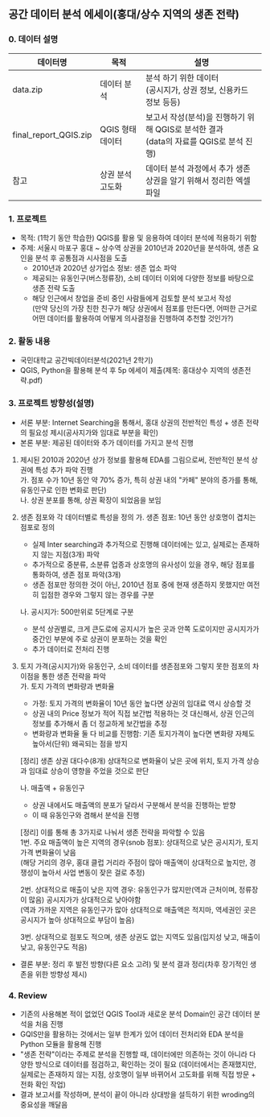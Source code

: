 ## 공간 데이터 분석 에세이(홍대/상수 지역의 생존 전략)

### 0. 데이터 설명
|데이터명|목적|설명|
|------|---|---|
|data.zip|데이터 분석|분석 하기 위한 데이터 <br/> (공시지가, 상권 정보, 신용카드 정보 등등)|
|final_report_QGIS.zip|QGIS 형태 데이터|보고서 작성(분석)을 진행하기 위해 QGIS로 분석한 결과  <br/> (data의 자료를 QGIS로 분석 진행)|
|참고|상권 분석 고도화|데이터 분석 과정에서 추가 생존 상권을 알기 위해서 정리한 엑셀 파일|


### 1. 프로젝트  
- 목적: (1학기 동안 학습한) QGIS를 활용 및 응용하여 데이터 분석에 적용하기 위함
- 주제: 서울시 마포구 홍대 ~ 상수역 상권을 2010년과 2020년을 분석하여, 생존 요인을 분석 후 공통점과 시사점을 도출  
  - 2010년과 2020년 상가업소 정보: 생존 업소 파악
  - 제공되는 유동인구(버스정류장), 소비 데이터 이외에 다양한 정보를 바탕으로 생존 전략 도출 
  - 해당 인근에서 창업을 준비 중인 사람들에게 검토할 분석 보고서 작성  
  (만약 당신의 가장 친한 친구가 해당 상권에서 점포를 만든다면, 어떠한 근거로 어떤 데이터를 활용하여 어떻게 의사결정을 진행하여 추천할 것인가?)

### 2. 활동 내용 
- 국민대학교 공간빅데이터분석(2021년 2학기) 
- QGIS, Python을 활용해 분석 후 5p 에세이 제출(제목: 홍대상수 지역의 생존전략.pdf)

### 3. 프로젝트 방향성(설명)
- 서론 부분: Internet Searching을 통해서, 홍대 상권의 전반적인 특성 + 생존 전략의 필요성 제시(공사지가와 임대료 부분을 확인)
- 본론 부분: 제공된 데이터와 추가 데이터를 가지고 분석 진행
1) 제시된 2010과 2020년 상가 정보를 활용해 EDA를 그림으로써, 전반적인 분석 상권에 특성 추가 파악 진행  
    가. 점포 수가 10년 동안 약 70% 증가, 특히 상권 내의 "카페" 분야의 증가를 통해, 유동인구로 인한 변화로 판단)  
    나. 상권 분포를 통해, 상권 확장이 되었음을 보임  
    
2) 생존 점포와 각 데이터별로 특성을 정의 
    가. 생존 점포: 10년 동안 상호명이 겹치는 점포로 정의  
    - 실제 Inter searching과 추가적으로 진행해 데이터에는 있고, 실제로는 존재하지 않는 지점(3개) 파악
    - 추가적으로 중분류, 소분류 업종과 상호명의 유사성이 있을 경우, 해당 점포를 통화하여, 생존 점포 파악(3개)
    - 생존 점포만 정의한 것이 아닌, 2010년 점포 중에 현재 생존하지 못했지만 여전히 입점한 경우와 그렇지 않는 경우를 구분 
 
    나. 공시지가: 500만위로 5단계로 구분
    - 분석 상권별로, 크게 큰도로에 공지시가 높은 곳과 안쪽 도로이지만 공시지가가 중간인 부분에 주로 상권이 분포하는 것을 확인
    - 추가 데이터로 전처리 진행
    
 3) 토지 가격(공시지가)와 유동인구, 소비 데이터를 생존점포와 그렇지 못한 점포의 차이점을 통한 생존 전략을 파악  
    가. 토지 가격의 변화량과 변화율
    - 가정: 토지 가격의 변화율이 10년 동안 높다면 상권의 임대료 역시 상승할 것
    - 상권 내의 Price 정보가 적어 직접 보간법 적용하는 것 대신해서, 상권 인근의 정보를 추가해서 좀 더 정교하게 보간법을 추정
    - 변화량과 변화율 둘 다 비교를 진행함: 기존 토지가격이 높다면 변화량 자체도 높아서(단위) 왜곡되는 점을 방지  
  
    [정리] 생존 상권 대다수(8개) 상대적으로 변화율이 낮은 곳에 위치, 토지 가격 상승과 임대료 상승이 영향을 주었을 것으로 판단  
    
    나. 매출액 + 유동인구 
    - 상권 내에서도 매출액의 분포가 달라서 구분해서 분석을 진행하는 받향
    - 이 때 유동인구와 겸해서 분석을 진행
    
    [정리] 이를 통해 총 3가지로 나눠서 생존 전략을 파악할 수 있음   
    1번. 주요 매출액이 높은 지역의 경우(snob 점포): 상대적으로 낮은 공시지가, 토지 가격 변화율이 낮음  
    (해당 거리의 경우, 홍대 클럽 거리라 주점이 많아 매출액이 상대적으로 높지만, 경쟁성이 높아서 사업 변동이 잦은 걸로 추정)  
    
    2번. 상대적으로 매출이 낮은 지역 경우: 유동인구가 많지만(역과 근처이며, 정류장이 많음) 공시지가가 상대적으로 낮아야함  
    (역과 가까운 지역은 유동인구가 많아 상대적으로 매출액은 적지마, 역세권인 곳은 공시지가 높아 상대적으로 부담이 높음)  
    
    3번. 상대적으로 점포도 적으며, 생존 상권도 없는 지역도 있음(입지성 낮고, 매출이 낮고, 유동인구도 적음)  
     
- 결론 부분: 정리 후 발전 방향(다른 요소 고려) 및 분석 결과 정리(차후 장기적인 생존을 위한 방향성 제시)

### 4. Review  
- 기존의 사용해본 적이 없었던 QGIS Tool과 새로운 분석 Domain인 공간 데이터 분석을 처음 진행
- GQIS만을 활용하는 것에서는 일부 한계가 있어 데이터 전처리와 EDA 분석을 Python 모듈을 활용해 진행
- "생존 전략"이라는 주제로 분석을 진행할 때, 데이터에만 의존하는 것이 아니라 다양한 방식으로 데이터를 점검하고, 확인하는 것이 필요
(데이터에서는 존재했지만, 실제로는 존재하지 않는 지점, 상호명이 일부 바뀌어서 고도화를 위해 직접 방문 + 전화 확인 작업)
- 결과 보고서를 작성하며, 분석이 끝이 아니라 상대방을 설득하기 위한 wroding의 중요성을 깨달음
